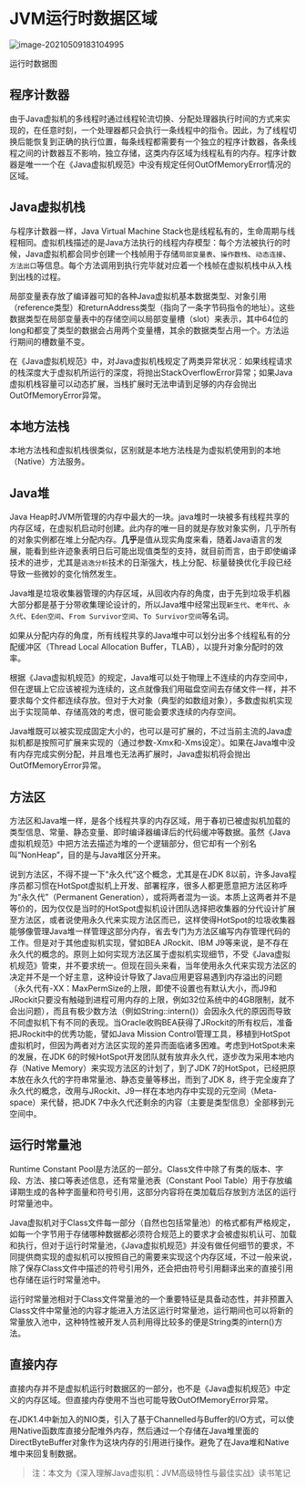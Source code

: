 # JVM运行时数据区域

![image-20210509183104995](https://raw.githubusercontent.com/renjiema/images/main/blogs/20210513103647.png)

运行时数据图

## 程序计数器

由于Java虚拟机的多线程时通过线程轮流切换、分配处理器执行时间的方式来实现的，在任意时刻，一个处理器都只会执行一条线程中的指令。因此，为了线程切换后能恢复到正确的执行位置，每条线程都需要有一个独立的程序计数器，各条线程之间的计数器互不影响，独立存储，这类内存区域为线程私有的内存。程序计数器是唯一一个在《Java虚拟机规范》中没有规定任何OutOfMemoryError情况的区域。

## Java虚拟机栈

与程序计数器一样，Java Virtual Machine Stack也是线程私有的，生命周期与线程相同。虚拟机栈描述的是Java方法执行的线程内存模型：每个方法被执行的时候，Java虚拟机都会同步创建一个栈帧用于存储`局部变量表`、`操作数栈`、`动态连接`、`方法出口`等信息。每个方法调用到执行完毕就对应着一个栈帧在虚拟机栈中从入栈到出栈的过程。

局部变量表存放了编译器可知的各种Java虚拟机基本数据类型、对象引用（reference类型）和returnAddress类型（指向了一条字节码指令的地址）。这些数据类型在局部变量表中的存储空间以局部变量槽（slot）来表示，其中64位的long和都变了类型的数据会占用两个变量槽，其余的数据类型占用一个。方法运行期间的槽数量不变。

在《Java虚拟机规范》中，对Java虚拟机栈规定了两类异常状况：如果线程请求的栈深度大于虚拟机所运行的深度，将抛出StackOverflowError异常；如果Java虚拟机栈容量可以动态扩展，当栈扩展时无法申请到足够的内存会抛出OutOfMemoryError异常。

## 本地方法栈

本地方法栈和虚拟机栈很类似，区别就是本地方法栈是为虚拟机使用到的本地（Native）方法服务。

## Java堆

Java Heap时JVM所管理的内存中最大的一块。java堆时一块被多有线程共享的内存区域，在虚拟机启动时创建。此内存的唯一目的就是存放对象实例，几乎所有的对象实例都在堆上分配内存。**几乎**是值从现实角度来看，随着Java语言的发展，能看到些许迹象表明日后可能出现值类型的支持，就目前而言，由于即使编译技术的进步，尤其是`逃逸分析`技术的日渐强大，栈上分配、标量替换优化手段已经导致一些微妙的变化悄然发生。

Java堆是垃圾收集器管理的内存区域，从回收内存的角度，由于先到垃圾手机器大部分都是基于分带收集理论设计的，所以Java堆中经常出现`新生代`、`老年代`、`永久代`、`Eden空间`、`From Survivor空间`、`To Survivor空间`等名词。

如果从分配内存的角度，所有线程共享的Java堆中可以划分出多个线程私有的分配缓冲区（Thread Local Allocation Buffer，TLAB），以提升对象分配时的效率。

根据《Java虚拟机规范》的规定，Java堆可以处于物理上不连续的内存空间中，但在逻辑上它应该被视为连续的，这点就像我们用磁盘空间去存储文件一样，并不要求每个文件都连续存放。但对于大对象（典型的如数组对象），多数虚拟机实现出于实现简单、存储高效的考虑，很可能会要求连续的内存空间。

Java堆既可以被实现成固定大小的，也可以是可扩展的，不过当前主流的Java虚拟机都是按照可扩展来实现的（通过参数-Xmx和-Xms设定）。如果在Java堆中没有内存完成实例分配，并且堆也无法再扩展时，Java虚拟机将会抛出OutOfMemoryError异常。

## 方法区

方法区和Java堆一样，是各个线程共享的内存区域，用于春初已被虚拟机加载的类型信息、常量、静态变量、即时编译器编译后的代码缓冲等数据。虽然《Java虚拟机规范》中把方法去描述为堆的一个逻辑部分，但它却有一个别名叫“NonHeap”，目的是与Java堆区分开来。

说到方法区，不得不提一下“永久代”这个概念，尤其是在JDK 8以前，许多Java程序员都习惯在HotSpot虚拟机上开发、部署程序，很多人都更愿意把方法区称呼为“永久代”（Permanent Generation），或将两者混为一谈。本质上这两者并不是等价的，因为仅仅是当时的HotSpot虚拟机设计团队选择把收集器的分代设计扩展至方法区，或者说使用永久代来实现方法区而已，这样使得HotSpot的垃圾收集器能够像管理Java堆一样管理这部分内存，省去专门为方法区编写内存管理代码的工作。但是对于其他虚拟机实现，譬如BEA JRockit、IBM J9等来说，是不存在永久代的概念的。原则上如何实现方法区属于虚拟机实现细节，不受《Java虚拟机规范》管束，并不要求统一。但现在回头来看，当年使用永久代来实现方法区的决定并不是一个好主意，这种设计导致了Java应用更容易遇到内存溢出的问题（永久代有-XX：MaxPermSize的上限，即使不设置也有默认大小，而J9和JRockit只要没有触碰到进程可用内存的上限，例如32位系统中的4GB限制，就不会出问题），而且有极少数方法（例如String::intern()）会因永久代的原因而导致不同虚拟机下有不同的表现。当Oracle收购BEA获得了JRockit的所有权后，准备把JRockit中的优秀功能，譬如Java Mission Control管理工具，移植到HotSpot虚拟机时，但因为两者对方法区实现的差异而面临诸多困难。考虑到HotSpot未来的发展，在JDK 6的时候HotSpot开发团队就有放弃永久代，逐步改为采用本地内存（Native Memory）来实现方法区的计划了，到了JDK 7的HotSpot，已经把原本放在永久代的字符串常量池、静态变量等移出，而到了JDK 8，终于完全废弃了永久代的概念，改用与JRockit、J9一样在本地内存中实现的元空间（Meta-space）来代替，把JDK 7中永久代还剩余的内容（主要是类型信息）全部移到元空间中。

## 运行时常量池

Runtime Constant Pool是方法区的一部分。Class文件中除了有类的版本、字段、方法、接口等表述信息，还有常量池表（Constant Pool Table）用于存放编译期生成的各种字面量和符号引用，这部分内容将在类加载后存放到方法区的运行时常量池中。 

Java虚拟机对于Class文件每一部分（自然也包括常量池）的格式都有严格规定，如每一个字节用于存储哪种数据都必须符合规范上的要求才会被虚拟机认可、加载和执行，但对于运行时常量池，《Java虚拟机规范》并没有做任何细节的要求，不同提供商实现的虚拟机可以按照自己的需要来实现这个内存区域，不过一般来说，除了保存Class文件中描述的符号引用外，还会把由符号引用翻译出来的直接引用也存储在运行时常量池中。

运行时常量池相对于Class文件常量池的一个重要特征是具备动态性，并非预置入Class文件中常量池的内容才能进入方法区运行时常量池，运行期间也可以将新的常量放入池中，这种特性被开发人员利用得比较多的便是String类的intern()方法。

## 直接内存

直接内存并不是虚拟机运行时数据区的一部分，也不是《Java虚拟机规范》中定义的内存区域。但直接内存使用不当也可能导致OutOfMemoryError异常。

在JDK1.4中新加入的NIO类，引入了基于Channelled与Buffer的I/O方式，可以使用Native函数库直接分配堆外内存，然后通过一个存储在Java堆里面的DirectByteBuffer对象作为这块内存的引用进行操作。避免了在Java堆和Native堆中来回复制数据。

> 注：本文为《深入理解Java虚拟机：JVM高级特性与最佳实战》读书笔记


